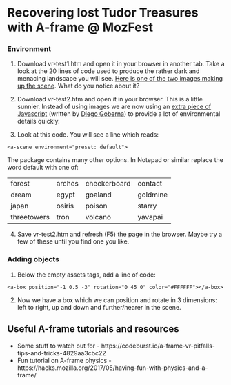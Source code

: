 # Recovering lost Tudor Treasures with A-frame @ MozFest </h1>

<h3> Environment </h3>

1. Download vr-test1.htm and open it in your browser in another tab. Take a look at the 20 lines of code used to produce the rather dark and menacing landscape you will see. <a href="https://cdn.aframe.io/a-painter/images/sky.jpg">Here is one of the two images making up the scene</a>. What do you notice about it?

2. Download vr-test2.htm and open it in your browser. This is a little sunnier. Instead of using images we are now using an <a href="https://github.com/feiss/aframe-environment-component">extra piece of Javascript</a> (written by <a href="https://github.com/feiss">Diego Goberna</a>) to provide a lot of environmental details quickly.

3. Look at this code. You will see a line which reads:
```
<a-scene environment="preset: default">
```

The package contains many other options. In Notepad or similar replace the word default with one of:

<table>
<tr>
  <td> forest </td>
  <td> arches </td>
  <td> checkerboard </td>
  <td> contact </td>
  </tr>
<tr>
  <td> dream </td>
  <td> egypt </td>
  <td> goaland </td>
  <td> goldmine </td>
  </tr>
<tr>
  <td> japan </td>
  <td> osiris </td>
  <td> poison </td>
  <td> starry </td>
  </tr>
<tr>
  <td> threetowers </td>
  <td> tron </td>
  <td> volcano </td>
  <td> yavapai </td>
</table>

4. Save vr-test2.htm and refresh (F5) the page in the browser. Maybe try a few of these until you find one you like.

<h3> Adding objects </h3>

1. Below the empty assets tags, add a line of code:
```
<a-box position="-1 0.5 -3" rotation="0 45 0" color="#FFFFFF"></a-box>
```

2. Now we have a box which we can position and rotate in 3 dimensions: left to right, up and down and further/nearer in the scene.

<h2> Useful A-frame tutorials and resources </h2>
<ul>
<li> Some stuff to watch out for - https://codeburst.io/a-frame-vr-pitfalls-tips-and-tricks-4829aa3cbc22
<li> Fun tutorial on A-frame physics - https://hacks.mozilla.org/2017/05/having-fun-with-physics-and-a-frame/
</ul>
